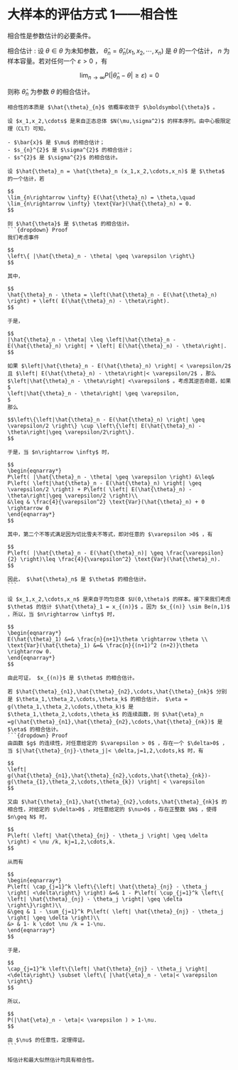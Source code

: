 # 大样本的评估方式 1——相合性
相合性是参数估计的必要条件。

相合估计
: 设 $\theta \in \theta$ 为未知参数， $\hat{\theta}_{n}=\hat{\theta}_{n}\left(x_{1}, x_{2}, \cdots, x_{n}\right)$ 是 $\theta$ 的一个估计， $n$ 为样本容量。若对任何一个 $\varepsilon>0$ ，有

$$\lim _{n \rightarrow \infty} P\left(\left|\hat{\theta}_{n}-\theta\right| \geqslant \varepsilon\right)=0 $$

则称 $\hat{\theta}_{n}$ 为参数 $\theta$ 的相合估计。

```{admonition} Remark
相合性的本质是 $\hat{\theta}_{n}$ 依概率收敛于 $\boldsymbol{\theta}$ 。
```

`````{prf:example}
设 $x_1,x_2,\cdots$ 是来自正态总体 $N(\mu,\sigma^2)$ 的样本序列。由中心极限定理（CLT）可知，

- $\bar{x}$ 是 $\mu$ 的相合估计；
- $s_{n}^{2}$ 是 $\sigma^{2}$ 的相合估计；
- $s^{2}$ 是 $\sigma^{2}$ 的相合估计。

`````

``````{prf:theorem}
设 $\hat{\theta}_n = \hat{\theta}_n (x_1,x_2,\cdots,x_n)$ 是 $\theta$ 的一个估计，若

$$
\lim_{n\rightarrow \infty} E(\hat{\theta}_n) = \theta,\quad \lim_{n\rightarrow \infty} \text{Var}(\hat{\theta}_n) = 0.
$$

则 $\hat{\theta}$ 是 $\theta$ 的相合估计。
```{dropdown} Proof
我们考虑事件

$$
\left\{ |\hat{\theta}_n - \theta| \geq \varepsilon \right\}
$$

其中，

$$
\hat{\theta}_n - \theta = \left(\hat{\theta}_n - E(\hat{\theta}_n) \right) + \left( E(\hat{\theta}_n) - \theta\right).
$$

于是，

$$
|\hat{\theta}_n - \theta| \leq \left|\hat{\theta}_n - E(\hat{\theta}_n) \right| + \left| E(\hat{\theta}_n) - \theta\right|.
$$

如果 $\left|\hat{\theta}_n - E(\hat{\theta}_n) \right| < \varepsilon/2$ 且 $\left| E(\hat{\theta}_n) - \theta\right|< \varepsilon/2$ ，那么 $\left|\hat{\theta}_n - \theta\right| <\varepsilon$ 。考虑其逆否命题，如果
$
\left|\hat{\theta}_n - \theta\right| \geq \varepsilon,
$
那么

$$\left\{\left|\hat{\theta}_n - E(\hat{\theta}_n) \right| \geq \varepsilon/2 \right\} \cup \left\{\left| E(\hat{\theta}_n) - \theta\right|\geq \varepsilon/2\right\}.
$$

于是，当 $n\rightarrow \infty$ 时，

$$
\begin{eqnarray*}
P\left( |\hat{\theta}_n - \theta| \geq \varepsilon \right) &\leq& P\left( \left|\hat{\theta}_n - E(\hat{\theta}_n) \right| \geq \varepsilon/2 \right) + P\left( \left| E(\hat{\theta}_n) - \theta\right|\geq \varepsilon/2 \right)\\
&\leq & \frac{4}{\varepsilon^2} \text{Var}(\hat{\theta}_n) + 0 \rightarrow 0
\end{eqnarray*}
$$

其中，第二个不等式满足因为切比雪夫不等式，即对任意的 $\varepsilon >0$ ，有

$$
P\left( |\hat{\theta}_n - E(\hat{\theta}_n)| \geq \frac{\varepsilon}{2} \right)\leq \frac{4}{\varepsilon^2} \text{Var}(\hat{\theta}_n).
$$

因此， $\hat{\theta}_n$ 是 $\theta$ 的相合估计。
```
``````

`````{prf:example}
设 $x_1,x_2,\cdots,x_n$ 是来自于均匀总体 $U(0,\theta)$ 的样本。接下来我们考虑 $\theta$ 的估计 $\hat{\theta}_1 = x_{(n)}$ 。因为 $x_{(n)} \sim Be(n,1)$ ，所以，当 $n\rightarrow \infty$ 时，

$$
\begin{eqnarray*}
E(\hat{\theta}_1) &=& \frac{n}{n+1}\theta \rightarrow \theta \\
\text{Var}(\hat{\theta}_1) &=& \frac{n}{(n+1)^2 (n+2)}\theta \rightarrow 0.
\end{eqnarray*}
$$

由此可证， $x_{(n)}$ 是 $\theta$ 的相合估计。
`````

``````{prf:theorem}
若 $\hat{\theta}_{n1},\hat{\theta}_{n2},\cdots,\hat{\theta}_{nk}$ 分别是 $\theta_1,\theta_2,\cdots,\theta_k$ 的相合估计， $\eta = g(\theta_1,\theta_2,\cdots,\theta_k)$ 是 $\theta_1,\theta_2,\cdots,\theta_k$ 的连续函数，则 $\hat{\eta}_n =g(\hat{\theta}_{n1},\hat{\theta}_{n2},\cdots,\hat{\theta}_{nk})$ 是 $\eta$ 的相合估计。
```{dropdown} Proof
由函数 $g$ 的连续性，对任意给定的 $\varepsilon > 0$ ，存在一个 $\delta>0$ ，当 $|\hat{\theta}_{nj}-\theta_j|< \delta,j=1,2,\cdots,k$ 时，有

$$
\left| g(\hat{\theta}_{n1},\hat{\theta}_{n2},\cdots,\hat{\theta}_{nk})-g(\theta_{1},\theta_2,\cdots,\theta_{k}) \right| < \varepsilon
$$

又由 $\hat{\theta}_{n1},\hat{\theta}_{n2},\cdots,\hat{\theta}_{nk}$ 的相合性，对给定的 $\delta>0$ ，对任意给定的 $\nu>0$ ，存在正整数 $N$ ，使得 $n\geq N$ 时，

$$
P\left( \left| \hat{\theta}_{nj} - \theta_j \right| \geq \delta \right) < \nu /k, kj=1,2,\cdots,k.
$$

从而有

$$
\begin{eqnarray*}
P\left( \cap_{j=1}^k \left\{\left| \hat{\theta}_{nj} - \theta_j \right| <\delta\right\} \right) &=& 1 - P\left( \cup_{j=1}^k \left\{ \left| \hat{\theta}_{nj} - \theta_j \right| \geq \delta \right\}\right)\\
&\geq & 1 - \sum_{j=1}^k P\left( \left| \hat{\theta}_{nj} - \theta_j \right| \geq \delta \right)\\
&> & 1- k \cdot \nu /k = 1-\nu.
\end{eqnarray*}
$$

于是，

$$
\cap_{j=1}^k \left\{\left| \hat{\theta}_{nj} - \theta_j \right| <\delta\right\} \subset \left\{ |\hat{\eta}_n - \eta|< \varepsilon \right\}
$$

所以，

$$
P(|\hat{\eta}_n - \eta|< \varepsilon ) > 1-\nu.
$$

由 $\nu$ 的任意性，定理得证。
```
``````

```{admonition} Remark
矩估计和最大似然估计均具有相合性。
```